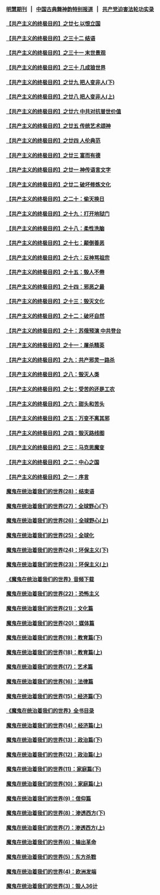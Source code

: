 #### [明慧期刊](https://github.com/gfw-breaker/mh-qikan) &nbsp;&nbsp;|&nbsp;&nbsp; [中国古典舞神韵特别报道](https://github.com/gfw-breaker/mh-news/blob/master/shenyun.md?t=07090836) &nbsp;&nbsp;|&nbsp;&nbsp; [共产党迫害法轮功实录](https://github.com/gfw-breaker/mh-news/blob/master/README.md?t=07090836)  

#### [【共产主义的终极目的】之廿七 以恨立国](../pages/nsc422/n11336944.md?t=07090836) 

#### [【共产主义的终极目的】之三十二 结语](../pages/nsc422/n11360535.md?t=07090836) 

#### [【共产主义的终极目的】之三十一 末世景观](../pages/nsc422/n11351129.md?t=07090836) 

#### [【共产主义的终极目的】之三十 几成狼世界](../pages/nsc422/n11348280.md?t=07090836) 

#### [【共产主义的终极目的】之廿九 把人变非人(下)](../pages/nsc422/n11344140.md?t=07090836) 

#### [【共产主义的终极目的】之廿八 把人变非人(上)](../pages/nsc422/n11340492.md?t=07090836) 

#### [【共产主义的终极目的】之廿六 中共对抗普世价值](../pages/nsc422/n11324785.md?t=07090836) 

#### [【共产主义的终极目的】之廿五 传统艺术颂神](../pages/nsc422/n11296396.md?t=07090836) 

#### [【共产主义的终极目的】之廿四 人伦典范](../pages/nsc422/n11296397.md?t=07090836) 

#### [【共产主义的终极目的】之廿三 富而有德](../pages/nsc422/n11283598.md?t=07090836) 

#### [【共产主义的终极目的】之廿一 神传语言文字](../pages/nsc422/n11263265.md?t=07090836) 

#### [【共产主义的终极目的】之廿二 破坏修炼文化](../pages/nsc422/n11245728.md?t=07090836) 

#### [【共产主义的终极目的】之二十：偷天换日](../pages/nsc422/n11238846.md?t=07090836) 

#### [【共产主义的终极目的】之十九：打开地狱门](../pages/nsc422/n11206376.md?t=07090836) 

#### [【共产主义的终极目的】之十八：柔性洗脑](../pages/nsc422/n11199994.md?t=07090836) 

#### [【共产主义的终极目的】之十七：颠倒善恶](../pages/nsc422/n11179782.md?t=07090836) 

#### [【共产主义的终极目的】之十六：反神骂祖宗](../pages/nsc422/n11166798.md?t=07090836) 

#### [【共产主义的终极目的】之十五：毁人不倦](../pages/nsc422/n11166792.md?t=07090836) 

#### [【共产主义的终极目的】之十四：邪恶之最](../pages/nsc422/n11150249.md?t=07090836) 

#### [【共产主义的终极目的】之十三：毁灭文化](../pages/nsc422/n11135227.md?t=07090836) 

#### [【共产主义的终极目的】之十二：破坏自然](../pages/nsc422/n11135214.md?t=07090836) 

#### [【共产主义的终极目的】之十：苏俄预演 中共登台](../pages/nsc422/n11118424.md?t=07090836) 

#### [【共产主义的终极目的】之十一：屠杀精英](../pages/nsc422/n11118442.md?t=07090836) 

#### [【共产主义的终极目的】之九：共产邪灵一路杀](../pages/nsc422/n11114139.md?t=07090836) 

#### [【共产主义的终极目的】之八：毁灭人类](../pages/nsc422/n11108503.md?t=07090836) 

#### [【共产主义的终极目的】之七：受苦的还是工农](../pages/nsc422/n11101809.md?t=07090836) 

#### [【共产主义的终极目的】之六：甜头和苦头](../pages/nsc422/n11096971.md?t=07090836) 

#### [【共产主义的终极目的】之五：万变不离其邪](../pages/nsc422/n11091285.md?t=07090836) 

#### [【共产主义的终极目的】之四：毁灭路线图](../pages/nsc422/n11086284.md?t=07090836) 

#### [【共产主义的终极目的】之三：马克思魔变](../pages/nsc422/n11061941.md?t=07090836) 

#### [【共产主义的终极目的】之二：中心之国](../pages/nsc422/n11047728.md?t=07090836) 

#### [【共产主义的终极目的】之一：序言](../pages/nsc422/n11086077.md?t=07090836) 

#### [魔鬼在统治着我们的世界(28)：结束语](../pages/nsc422/n10936246.md?t=07090836) 

#### [魔鬼在统治着我们的世界(27)：全球野心(下)](../pages/nsc422/n10928319.md?t=07090836) 

#### [魔鬼在统治着我们的世界(26)：全球野心(上)](../pages/nsc422/n10900318.md?t=07090836) 

#### [魔鬼在统治着我们的世界(25)：全球化](../pages/nsc422/n10788205.md?t=07090836) 

#### [魔鬼在统治着我们的世界(24)：环保主义(下)](../pages/nsc422/n10695307.md?t=07090836) 

#### [魔鬼在统治着我们的世界(23)：环保主义(上)](../pages/nsc422/n10688613.md?t=07090836) 

#### [《魔鬼在统治着我们的世界》音频下载](../pages/nsc422/n10635553.md?t=07090836) 

#### [魔鬼在统治着我们的世界(22)：恐怖主义](../pages/nsc422/n10614727.md?t=07090836) 

#### [魔鬼在统治着我们的世界(21)：文化篇](../pages/nsc422/n10597706.md?t=07090836) 

#### [魔鬼在统治着我们的世界(20)：媒体篇](../pages/nsc422/n10586579.md?t=07090836) 

#### [魔鬼在统治着我们的世界(19)：教育篇(下)](../pages/nsc422/n10564808.md?t=07090836) 

#### [魔鬼在统治着我们的世界(18)：教育篇(上)](../pages/nsc422/n10526970.md?t=07090836) 

#### [魔鬼在统治着我们的世界(17)：艺术篇](../pages/nsc422/n10499093.md?t=07090836) 

#### [魔鬼在统治着我们的世界(16)：法律篇](../pages/nsc422/n10485969.md?t=07090836) 

#### [魔鬼在统治着我们的世界(15)：经济篇(下)](../pages/nsc422/n10469975.md?t=07090836) 

#### [《魔鬼在统治着我们的世界》全书目录](../pages/nsc422/n10464261.md?t=07090836) 

#### [魔鬼在统治着我们的世界(14)：经济篇(上)](../pages/nsc422/n10457370.md?t=07090836) 

#### [魔鬼在统治着我们的世界(13)：政治篇(下)](../pages/nsc422/n10448270.md?t=07090836) 

#### [魔鬼在统治着我们的世界(12)：政治篇(上)](../pages/nsc422/n10444576.md?t=07090836) 

#### [魔鬼在统治着我们的世界(11)：家庭篇(下)](../pages/nsc422/n10440961.md?t=07090836) 

#### [魔鬼在统治着我们的世界(10)：家庭篇(上)](../pages/nsc422/n10435448.md?t=07090836) 

#### [魔鬼在统治着我们的世界(9)：信仰篇](../pages/nsc422/n10432159.md?t=07090836) 

#### [魔鬼在统治着我们的世界(8)：渗透西方(下)](../pages/nsc422/n10429603.md?t=07090836) 

#### [魔鬼在统治着我们的世界(7)：渗透西方(上)](../pages/nsc422/n10426013.md?t=07090836) 

#### [魔鬼在统治着我们的世界(6)：输出革命](../pages/nsc422/n10421536.md?t=07090836) 

#### [魔鬼在统治着我们的世界(5)：东方杀戮](../pages/nsc422/n10417707.md?t=07090836) 

#### [魔鬼在统治着我们的世界(4)：欧洲发端](../pages/nsc422/n10414890.md?t=07090836) 

#### [魔鬼在统治着我们的世界(3)：毁人36计](../pages/nsc422/n10411583.md?t=07090836) 

